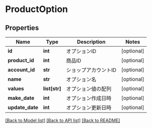 # ProductOption

## Properties
Name | Type | Description | Notes
------------ | ------------- | ------------- | -------------
**id** | **int** | オプションID | [optional] 
**product_id** | **int** | 商品ID | [optional] 
**account_id** | **str** | ショップアカウントID | [optional] 
**name** | **str** | オプション名 | [optional] 
**values** | **list[str]** | オプション値の配列 | [optional] 
**make_date** | **int** | オプション作成日時 | [optional] 
**update_date** | **int** | オプション更新日時 | [optional] 

[[Back to Model list]](../README.md#documentation-for-models) [[Back to API list]](../README.md#documentation-for-api-endpoints) [[Back to README]](../README.md)


